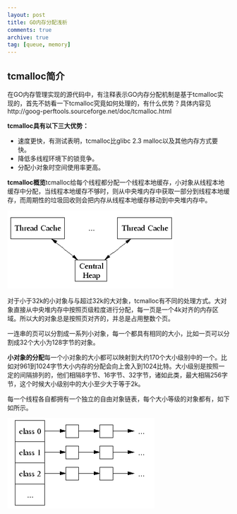 ```yaml
---
layout: post
title: GO内存分配浅析
comments: true
archive: true
tag: [queue, memory]
---
```

## tcmalloc简介
在GO内存管理实现的源代码中，有注释表示GO内存分配机制是基于tcmalloc实现的，首先不妨看一下tcmalloc究竟如何处理的，有什么优势？具体内容见http://goog-perftools.sourceforge.net/doc/tcmalloc.html

**tcmalloc具有以下三大优势：**

- 速度更快，有测试表明，tcmalloc比glibc 2.3 malloc以及其他内存方式要快。
- 降低多线程环境下的锁竞争。
- 分配小对象时空间使用率更高。

**tcmalloc概览**tcmalloc给每个线程都分配一个线程本地缓存，小对象从线程本地缓存中分配，当线程本地缓存不够时，则从中央堆内存中获取一部分到线程本地缓存，而周期性的垃圾回收则会把内存从线程本地缓存移动到中央堆内存中。

![](/images/watoud/go-memory/tcmalloc-overview.gif)

对于小于32k的小对象与与超过32k的大对象，tcmalloc有不同的处理方式。大对象直接从中央堆内存中按照页级粒度进行分配，每一页是一个4k对齐的内存区域。所以大的对象总是按照页对齐的，并总是占用整数个页。

一连串的页可以分割成一系列小对象，每一个都具有相同的大小，比如一页可以分割成32个大小为128字节的对象。

**小对象的分配**每一个小对象的大小都可以映射到大约170个大小级别中的一个。比如对961到1024字节大小内存的分配会向上舍入到1024比特。大小级别是按照一定的间隔排列的，他们相隔8字节、16字节、32字节，诸如此类，最大相隔256字节，这个时候大小级别中的大小至少大于等于2k。

每一个线程各自都拥有一个独立的自由对象链表，每个大小等级的对象都有，如下如所示。

![](/images/watoud/go-memory/threadCache.gif)


